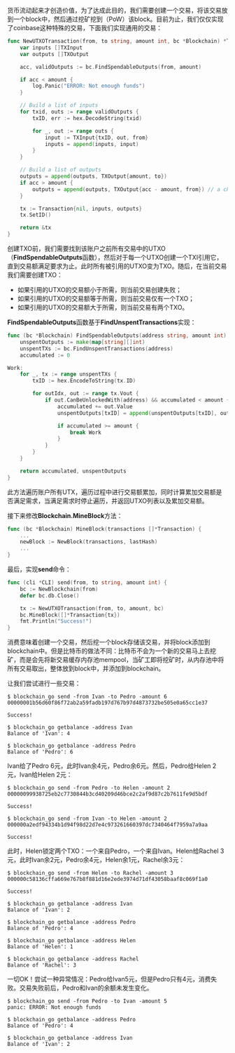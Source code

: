 货币流动起来才创造价值，为了达成此目的，我们需要创建一个交易，将该交易放到一个block中，然后通过挖矿挖到（PoW）该block。目前为止，我们仅仅实现了coinbase这种特殊的交易，下面我们实现通用的交易：

```go
func NewUTXOTransaction(from, to string, amount int, bc *Blockchain) *Transaction {
    var inputs []TXInput
    var outputs []TXOutput

    acc, validOutputs := bc.FindSpendableOutputs(from, amount)

    if acc < amount {
        log.Panic("ERROR: Not enough funds")
    }

    // Build a list of inputs
    for txid, outs := range validOutputs {
        txID, err := hex.DecodeString(txid)

        for _, out := range outs {
            input := TXInput{txID, out, from}
            inputs = append(inputs, input)
        }
    }

    // Build a list of outputs
    outputs = append(outputs, TXOutput{amount, to})
    if acc > amount {
        outputs = append(outputs, TXOutput{acc - amount, from}) // a change
    }

    tx := Transaction{nil, inputs, outputs}
    tx.SetID()

    return &tx
}
```

创建TXO前，我们需要找到该账户之前所有交易中的UTXO（**FindSpendableOutputs**函数），然后对于每一个UTXO创建一个TXI引用它，直到交易额满足要求为止。此时所有被引用的UTXO变为TXO。随后，在当前交易我们需要创建TXO：

* 如果引用的UTXO的交易额小于所需，则当前交易创建失败；
* 如果引用的UTXO的交易额等于所需，则当前交易仅有一个TXO；
* 如果引用的UTXO的交易额大于所需，则当前交易有两个TXO。

**FindSpendableOutputs**函数基于**FindUnspentTransactions**实现：

```go
func (bc *Blockchain) FindSpendableOutputs(address string, amount int) (int, map[string][]int) {
    unspentOutputs := make(map[string][]int)
    unspentTXs := bc.FindUnspentTransactions(address)
    accumulated := 0

Work:
    for _, tx := range unspentTXs {
        txID := hex.EncodeToString(tx.ID)

        for outIdx, out := range tx.Vout {
            if out.CanBeUnlockedWith(address) && accumulated < amount {
                accumulated += out.Value
                unspentOutputs[txID] = append(unspentOutputs[txID], outIdx)

                if accumulated >= amount {
                    break Work
                }
            }
        }
    }

    return accumulated, unspentOutputs
}
```

此方法遍历账户所有UTX，遍历过程中进行交易额累加，同时计算累加交易额是否满足需求，当满足需求时停止遍历，并返回UTXO列表以及累加交易额。

接下来修改**Blockchain.MineBlock**方法：

```go
func (bc *Blockchain) MineBlock(transactions []*Transaction) {
    ...
    newBlock := NewBlock(transactions, lastHash)
    ...
}
```

最后，实现**send**命令：

```go
func (cli *CLI) send(from, to string, amount int) {
    bc := NewBlockchain(from)
    defer bc.db.Close()

    tx := NewUTXOTransaction(from, to, amount, bc)
    bc.MineBlock([]*Transaction{tx})
    fmt.Println("Success!")
}
```

消费意味着创建一个交易，然后挖一个block存储该交易，并将block添加到blockchain中。但是比特币的做法不同：比特币不会为一个新的交易马上去挖矿，而是会先将新交易缓存内存池mempool，当矿工即将挖矿时，从内存池中将所有交易取出，整体放到block中，并添加到blockchain。

让我们尝试进行一些交易：

```
$ blockchain_go send -from Ivan -to Pedro -amount 6
00000001b56d60f86f72ab2a59fadb197d767b97d4873732be505e0a65cc1e37

Success!

$ blockchain_go getbalance -address Ivan
Balance of 'Ivan': 4

$ blockchain_go getbalance -address Pedro
Balance of 'Pedro': 6
```

Ivan给了Pedro 6元，此时Ivan余4元，Pedro余6元。然后，Pedro给Helen 2元，Ivan给Helen 2元：

```
$ blockchain_go send -from Pedro -to Helen -amount 2
00000099938725eb2c7730844b3cd40209d46bce2c2af9d87c2b7611fe9d5bdf

Success!

$ blockchain_go send -from Ivan -to Helen -amount 2
000000a2edf94334b1d94f98d22d7e4c973261660397dc7340464f7959a7a9aa

Success!
```

此时，Helen锁定两个TXO：一个来自Pedro，一个来自Ivan。Helen给Rachel 3元，此时Ivan余2元，Pedro余4元，Helen余1元，Rachel余3元：

```
$ blockchain_go send -from Helen -to Rachel -amount 3
000000c58136cffa669e767b8f881d16e2ede3974d71df43058baaf8c069f1a0

Success!

$ blockchain_go getbalance -address Ivan
Balance of 'Ivan': 2

$ blockchain_go getbalance -address Pedro
Balance of 'Pedro': 4

$ blockchain_go getbalance -address Helen
Balance of 'Helen': 1

$ blockchain_go getbalance -address Rachel
Balance of 'Rachel': 3
```

一切OK！尝试一种异常情况：Pedro给Ivan5元，但是Pedro只有4元，消费失败。交易失败前后，Pedro和Ivan的余额未发生变化。

```
$ blockchain_go send -from Pedro -to Ivan -amount 5
panic: ERROR: Not enough funds

$ blockchain_go getbalance -address Pedro
Balance of 'Pedro': 4

$ blockchain_go getbalance -address Ivan
Balance of 'Ivan': 2
```



